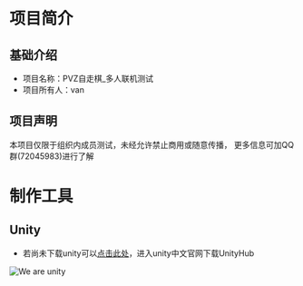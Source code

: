 #  项目简介
## 基础介绍
- 项目名称：PVZ自走棋_多人联机测试
- 项目所有人：van
## 项目声明
本项目仅限于组织内成员测试，未经允许禁止商用或随意传播，
更多信息可加QQ群(72045983)进行了解

# 制作工具
## Unity
- 若尚未下载unity可以[点击此处](https://unity.cn/)，进入unity中文官网下载UnityHub

![We are unity](https://cn.bing.com/images/search?view=detailV2&ccid=vnPE0xwU&id=E3CC24AE5C0308E7FA7220AB838F67845F1F6AD8&thid=OIP.vnPE0xwUKWvL8V_5lA7qfAHaFa&mediaurl=https%3a%2f%2fwww.designtagebuch.de%2fwp-content%2fuploads%2fmediathek%2f2021%2f10%2funity-symbol-700x512.jpg&exph=512&expw=700&q=unity&simid=608018781049847821&FORM=IRPRST&ck=CADD09DC368D5C8D363B455C4E6ACF85&selectedIndex=15&itb=0&ajaxhist=0&ajaxserp=0)
